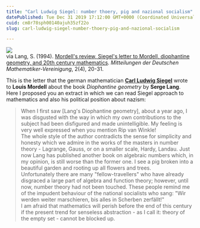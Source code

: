 ```yaml
---
title: "Carl Ludwig Siegel: number thoery, pig and nazional socialism"
datePublished: Tue Dec 31 2019 17:12:00 GMT+0000 (Coordinated Universal Time)
cuid: cm8r78sph00140ajuh35zf22o
slug: carl-ludwig-siegel-number-thoery-pig-and-nazional-socialism

---
```



![](https://cdn.hashnode.com/res/hashnode/image/upload/v1743070621374/f3637064-7de7-4e16-b05d-9c25df14a2c5.jpeg)  
via Lang, S. (1994). [Mordell's review, Siegel's letter to Mordell, diophantine geometry, and 20th century mathematics](https://www.semanticscholar.org/paper/Mordell%E2%80%99s-review%2C-Siegel%E2%80%99s-Ietter-to-Mordell%2C-and-Lang/e7c4ab85cbd10049dfc01bc3f25a2d05f6570776). _Mitteilungen der Deutschen Mathematiker-Vereinigung_, 2(4), 20-31.

This is the letter that the german mathematician [**Carl Ludwig Siegel**](http://mathshistory.st-andrews.ac.uk/Biographies/Siege) wrote to **Louis Mordell** about the book _Diophantine geometry_ by **Serge Lang**. Here I proposed you an extract in which we can read Siegel approach to mathematics and also his political position about nazism:

> When I first saw \[Lang's Diophantine geometry\], about a year ago, I was disgusted with the way in which my own contributions to the subject had been disfigured and made unintelligible. My feeling is very well expressed when you mention Rip van Winkle!  
> The whole style of the author contradicts the sense for simplicity and honesty which we admire in the works of the masters in number theory - Lagrange, Gauss, or on a smaller scale, Hardy, Landau. Just now Lang has published another book on algebraic numbers which, in my opinion, is still worse than the former one. I see a pig broken into a beautiful garden and rooting up all flowers and trees.  
> Unfortunately there are many "fellow-travellers" who have already disgraced a large part of algebra and function theory; however, until now, number theory had not been touched. These people remind me of the impudent behaviour of the national socialists who sang: "Wir werden weiter marschieren, bis alles in Scherben zerfällt!"  
> I am afraid that mathematics will perish before the end of this century if the present trend for senseless abstraction - as I call it: theory of the empty set - cannot be blocked up.